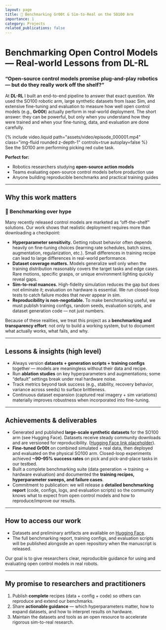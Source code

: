 ```yaml
---
layout: page
title: 🔬 Benchmarking Gr00t & Sim-to-Real on the SO100 Arm
importance: 1
category: Projects
related_publications: false
---
```


# Benchmarking Open Control Models — Real-world Lessons from DL-RL

### **“Open-source control models promise plug-and-play robotics — but do they really work off the shelf?”**

At **DL-RL** I built an end-to-end pipeline to answer that exact question. We used the SO100 robotic arm, large synthetic datasets from Isaac Sim, and extensive fine-tuning and evaluation to measure how well open control models (e.g., **Gr00t**) actually perform in real-world deployment. The short answer: they can be powerful, but only when you understand how they were trained and when your fine-tuning, data, and evaluation are done carefully.

<div class="row mt-3">
    <div class="col-sm mt-3 mt-md-0">
        {% include video.liquid path="assets/video/episode_000001.mp4" class="img-fluid rounded z-depth-1" controls=true autoplay=false %}
    </div>
</div>
<div class="caption">
    See the SO100 arm performing picking red cube task.
</div>

**Perfect for:**

- Robotics researchers studying **open-source action models**
- Teams evaluating open-source control models before production use
- Anyone building reproducible benchmarks and practical training guides

---

## Why this work matters

### 🔎 Benchmarking over hype

Many recently released control models are marketed as “off-the-shelf” solutions. Our work shows that realistic deployment requires more than downloading a checkpoint:

- **Hyperparameter sensitivity.** Getting robust behavior often depends heavily on fine-tuning choices (learning rate schedules, batch sizes, augmentation, regularization, etc.). Small differences in training recipe can lead to large differences in real-world performance.
- **Dataset coverage matters.** Models generalize well only when the training distribution reasonably covers the target tasks and edge cases. Rare motions, specific grasps, or unique environment lighting quickly reveal gaps.
- **Sim-to-real nuances.** High-fidelity simulation reduces the gap but does not eliminate it; evaluation on hardware is essential. We run closed-loop tests to catch failure modes that never appear in sim.
- **Reproducibility is non-negotiable.** To make benchmarking useful, we must publish training configs, random seeds, evaluation scripts, and dataset generation code — not just numbers.

Because of these realities, we treat this project as a **benchmarking and transparency effort**: not only to build a working system, but to document what actually works, what fails, and why.

---

## Lessons & insights (high level)

- Always version **datasets + generation scripts + training configs** together — models are meaningless without their data and recipe.
- Run **ablation studies** on key hyperparameters and augmentations; some “default” settings break under real hardware noise.
- Track metrics beyond task success (e.g., stability, recovery behavior, variance across seeds) to surface brittleness.
- Continuous dataset expansion (captured real imagery + sim variations) materially improves robustness when incorporated into fine-tuning.

---

## Achievements & deliverables

- Generated and published **large-scale synthetic datasets** for the SO100 arm (see Hugging Face). Datasets receive steady community downloads and are versioned for reproducibility. ([Hugging Face link placeholder](https://huggingface.co/anurizada)).
- **Fine-tuned Gr00t** on combined simulated + real data, then deployed and evaluated on the physical SO100 arm. Closed-loop experiments achieved **~90–95% success rates** on pick and pick-and-place tasks in our testbed.
- Built a complete benchmarking suite (data generation → training → hardware evaluation) and documented the **training recipes, hyperparameter sweeps, and failure cases**.
- Commitment to publication: we will release a **detailed benchmarking report** (code, configs, logs, and evaluation scripts) so the community knows what to expect from open control models and how to reproduce/improve our results.

---

## How to access our work

- Datasets and preliminary artifacts are available on [Hugging Face](https://huggingface.co/anurizada).
- The full benchmarking report, training configs, and evaluation scripts will be published alongside an open repository when the manuscript is released.

<div class="alert alert-success" role="alert">
  Our goal is to give researchers clear, reproducible guidance for using and evaluating open control models in real robots.
</div>

---

## My promise to researchers and practitioners

1. Publish **complete** recipes (data + config + code) so others can reproduce and extend our benchmarks.
2. Share **actionable guidance** — which hyperparameters matter, how to expand datasets, and how to interpret results on hardware.
3. Maintain the datasets and tools as an open resource to accelerate rigorous sim-to-real research.
